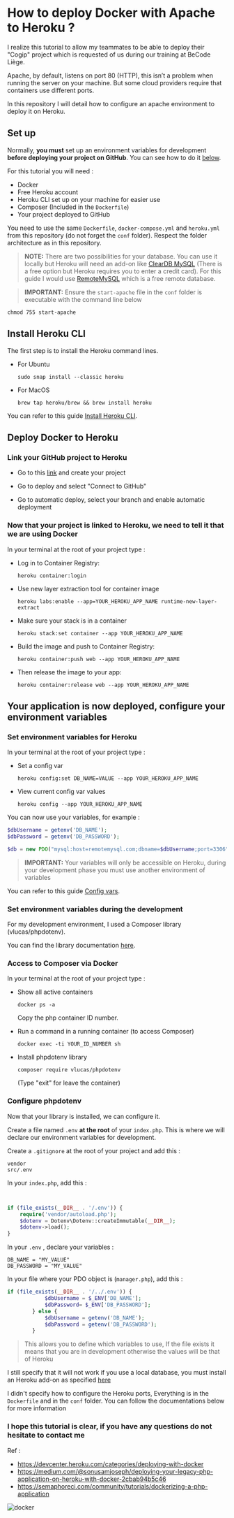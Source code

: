 # How to deploy Docker with Apache to Heroku ?

I realize this tutorial to allow my teammates to be able to deploy their "Cogip" project which is requested of us during our training at BeCode Liège.

Apache, by default, listens on port 80 (HTTP), this isn’t a problem when running the server on your machine. But some cloud providers require that containers use different ports.

In this repository I will detail how to configure an apache environment to deploy it on Heroku.


## Set up

Normally, **you must** set up an environment variables for development **before deploying your project on GitHub**.
You can see how to do it [below](https://github.com/Maxime-Bott/how_to_deploy_docker_apache_to_heroku/blob/main/README.md#set-environment-variables-during-the-development).

For this tutorial you will need :
- Docker
- Free Heroku account
- Heroku CLI set up on your machine for easier use
- Composer (Included in the ``Dockerfile``)
- Your project deployed to GitHub

You need to use the same `Dockerfile`, `docker-compose.yml` and `heroku.yml` from this repository (do not forget the `conf` folder).
Respect the folder architecture as in this repository.

> **NOTE:** There are two possibilities for your database. You can use it locally but Heroku will need an add-on like [ClearDB MySQL](https://devcenter.heroku.com/articles/cleardb) (There is a free option but Heroku requires you to enter a credit card). For this guide I would use [RemoteMySQL](https://remotemysql.com/) which is a free remote database.

> **IMPORTANT:** Ensure the ``start-apache`` file in the `conf` folder is executable with the command line below 
```
chmod 755 start-apache
```


## Install Heroku CLI

The first step is to install the Heroku command lines.

- For Ubuntu
    ```
    sudo snap install --classic heroku
    ```
- For MacOS
    ```
    brew tap heroku/brew && brew install heroku
    ```

You can refer to this guide [Install Heroku CLI](https://devcenter.heroku.com/articles/heroku-cli).



## Deploy Docker to Heroku

### Link your GitHub project to Heroku

- Go to this [link](https://dashboard.heroku.com/new-app) and create your project

- Go to deploy and select "Connect to GitHub"

- Go to automatic deploy, select your branch and enable automatic deployment

### Now that your project is linked to Heroku, we need to tell it that we are using Docker


In your terminal at the root of your project type :
- Log in to Container Registry:
    ```
    heroku container:login
    ```

-  Use new layer extraction tool for container image
    ```
    heroku labs:enable --app=YOUR_HEROKU_APP_NAME runtime-new-layer-extract
    ```

- Make sure your stack is in a container
    ```
    heroku stack:set container --app YOUR_HEROKU_APP_NAME
    ```
- Build the image and push to Container Registry:
    ```
    heroku container:push web --app YOUR_HEROKU_APP_NAME
    ```

- Then release the image to your app:
    ```
    heroku container:release web --app YOUR_HEROKU_APP_NAME
    ```

## Your application is now deployed, configure your environment variables

### Set environment variables for Heroku

In your terminal at the root of your project type :
- Set a config var 
    ```
    heroku config:set DB_NAME=VALUE --app YOUR_HEROKU_APP_NAME
    ```

- View current config var values
    ```
    heroku config --app YOUR_HEROKU_APP_NAME
    ```

You can now use your variables, for example : 

```php
$dbUsername = getenv('DB_NAME');
$dbPassword = getenv('DB_PASSWORD');

$db = new PDO("mysql:host=remotemysql.com;dbname=$dbUsername;port=3306","$dbUsername","$dbPassword");
```
>**IMPORTANT:** Your variables will only be accessible on Heroku, during your development phase you must use another environment of variables

You can refer to this guide [Config vars](https://devcenter.heroku.com/articles/config-vars).

### Set environment variables during the development


For my development environment, I used a Composer library (vlucas/phpdotenv).

You can find the library documentation [here](https://github.com/vlucas/phpdotenv).

### Access to Composer via Docker

In your terminal at the root of your project type :

- Show all active containers
    ```
    docker ps -a
    ```
    Copy the php container ID number.

- Run a command in a running container (to access Composer)
    ```
    docker exec -ti YOUR_ID_NUMBER sh
    ```

- Install phpdotenv library
    ```
    composer require vlucas/phpdotenv
    ```
    (Type "exit" for leave the container)

### Configure phpdotenv

Now that your library is installed, we can configure it.

Create a file named `.env` **at the root** of your `index.php`. This is where we will declare our environment variables for development.

Create a `.gitignore` at the root of your project and add this :
```
vendor
src/.env
```

In your `index.php`, add this : 
```php


if (file_exists(__DIR__ . '/.env')) {
    require('vendor/autoload.php');
    $dotenv = Dotenv\Dotenv::createImmutable(__DIR__);
    $dotenv->load();
}
```

In your `.env` , declare your variables : 

```
DB_NAME = "MY_VALUE"
DB_PASSWORD = "MY_VALUE"
```

In your file where your PDO object is (`manager.php`), add this : 

```php
if (file_exists(__DIR__ . '/../.env')) {
            $dbUsername = $_ENV['DB_NAME'];
            $dbPassword= $_ENV['DB_PASSWORD'];
        } else {
            $dbUsername = getenv('DB_NAME');
            $dbPassword = getenv('DB_PASSWORD');
        }
```
> This allows you to define which variables to use,
If the file exists it means that you are in development otherwise the values will be that of Heroku

I still specify that it will not work if you use a local database, you must install an Heroku add-on as specified [here](https://github.com/Maxime-Bott/how_to_deploy_docker_apache_to_heroku#set-up)

I didn't specify how to configure the Heroku ports, Everything is in the `Dockerfile` and in the `conf` folder. You can follow the documentations below for more information



### I hope this tutorial is clear, if you have any questions do not hesitate to contact me

Ref :
- https://devcenter.heroku.com/categories/deploying-with-docker
- https://medium.com/@sonusamjoseph/deploying-your-legacy-php-application-on-heroku-with-docker-2cbab94b5c46
- https://semaphoreci.com/community/tutorials/dockerizing-a-php-application

![docker](docker.gif)
